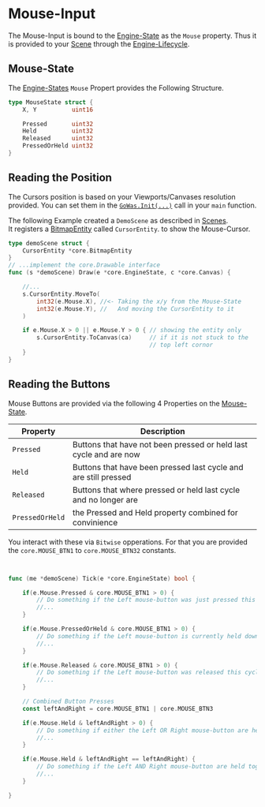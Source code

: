 # Mouse-Input

The Mouse-Input is bound to the [Engine-State](./reference/EngineState.md) as
the `Mouse` property.
Thus it is provided to your [Scene](./Scenes.md) through the
[Engine-Lifecycle](./EngineLifecycle.md).

## Mouse-State

The [Engine-States](./reference/EngineState.md) `Mouse` Propert provides the
Following Structure.

```go
type MouseState struct {
    X, Y          uint16

    Pressed       uint32
    Held          uint32
    Released      uint32
    PressedOrHeld uint32
}
```

## Reading the Position

The Cursors position is based on your Viewports/Canvases resolution provided.
You can set them in the [`GoWas.Init(...)`](./Engine.md) call in your `main`
function.

The following Example created a `DemoScene` as described in
[Scenes](./Scenes.md).\
It registers a [BitmapEntity](./reference/BitmapEntity.md) called
`CursorEntity`. to show the Mouse-Cursor.

```go
type demoScene struct {
    CursorEntity *core.BitmapEntity
}
// ...implement the core.Drawable interface
func (s *demoScene) Draw(e *core.EngineState, c *core.Canvas) {

    //...
    s.CursorEntity.MoveTo(
        int32(e.Mouse.X), //<- Taking the x/y from the Mouse-State
        int32(e.Mouse.Y), //   And moving the CursorEntity to it
    )

    if e.Mouse.X > 0 || e.Mouse.Y > 0 { // showing the entity only
        s.CursorEntity.ToCanvas(ca)     // if it is not stuck to the
                                        // top left cornor
    }
}
```

## Reading the Buttons

Mouse Buttons are provided via the following 4 Properties on the
[Mouse-State](#mousestate).

| Property        | Description                                                       |
| --------------- | ----------------------------------------------------------------- |
| `Pressed`       | Buttons that have not been pressed or held last cycle and are now |
| `Held`          | Buttons that have been pressed last cycle and are still pressed   |
| `Released`      | Buttons that where pressed or held last cycle and no longer are   |
| `PressedOrHeld` | the Pressed and Held property combined for convinience            |

You interact with these via `Bitwise` opperations. For that you are provided 
the `core.MOUSE_BTN1` to `core.MOUSE_BTN32` constants.

```go


func (me *demoScene) Tick(e *core.EngineState) bool {

    if(e.Mouse.Pressed & core.MOUSE_BTN1 > 0) {
        // Do something if the Left mouse-button was just pressed this cycle 
        //...
    }

    if(e.Mouse.PressedOrHeld & core.MOUSE_BTN1 > 0) {
        // Do something if the Left mouse-button is currently held down 
        //...
    }

    if(e.Mouse.Released & core.MOUSE_BTN1 > 0) {
        // Do something if the Left mouse-button was released this cycle
        //...
    }

    // Combined Button Presses
    const leftAndRight = core.MOUSE_BTN1 | core.MOUSE_BTN3

    if(e.Mouse.Held & leftAndRight > 0) {
        // Do something if either the Left OR Right mouse-button are held
        //...
    }

    if(e.Mouse.Held & leftAndRight == leftAndRight) {
        // Do something if the Left AND Right mouse-button are held together
        //...
    }

}

```



